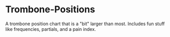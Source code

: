 # Trombone-Positions
A trombone position chart that is a "bit" larger than most. Includes fun stuff like frequencies, partials, and a pain index.
